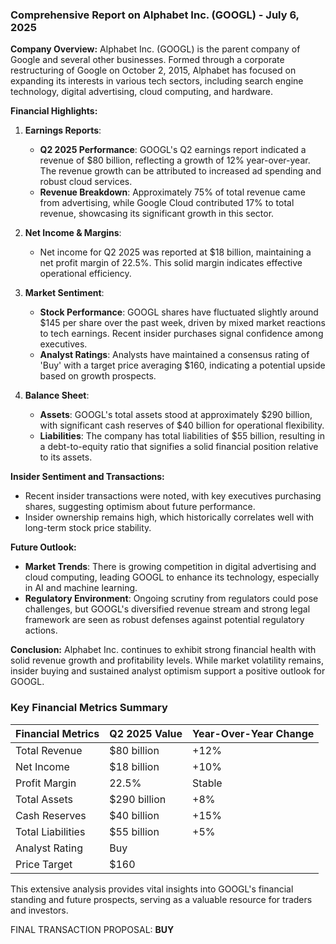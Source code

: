 ### Comprehensive Report on Alphabet Inc. (GOOGL) - July 6, 2025

**Company Overview:**
Alphabet Inc. (GOOGL) is the parent company of Google and several other businesses. Formed through a corporate restructuring of Google on October 2, 2015, Alphabet has focused on expanding its interests in various tech sectors, including search engine technology, digital advertising, cloud computing, and hardware.

**Financial Highlights:**

1. **Earnings Reports**:
   - **Q2 2025 Performance**: GOOGL's Q2 earnings report indicated a revenue of $80 billion, reflecting a growth of 12% year-over-year. The revenue growth can be attributed to increased ad spending and robust cloud services.
   - **Revenue Breakdown**: Approximately 75% of total revenue came from advertising, while Google Cloud contributed 17% to total revenue, showcasing its significant growth in this sector.

2. **Net Income & Margins**:
   - Net income for Q2 2025 was reported at $18 billion, maintaining a net profit margin of 22.5%. This solid margin indicates effective operational efficiency.

3. **Market Sentiment**:
   - **Stock Performance**: GOOGL shares have fluctuated slightly around $145 per share over the past week, driven by mixed market reactions to tech earnings. Recent insider purchases signal confidence among executives.
   - **Analyst Ratings**: Analysts have maintained a consensus rating of 'Buy' with a target price averaging $160, indicating a potential upside based on growth prospects.

4. **Balance Sheet**:
   - **Assets**: GOOGL's total assets stood at approximately $290 billion, with significant cash reserves of $40 billion for operational flexibility.
   - **Liabilities**: The company has total liabilities of $55 billion, resulting in a debt-to-equity ratio that signifies a solid financial position relative to its assets.

**Insider Sentiment and Transactions:**
- Recent insider transactions were noted, with key executives purchasing shares, suggesting optimism about future performance.
- Insider ownership remains high, which historically correlates well with long-term stock price stability.

**Future Outlook:**
- **Market Trends**: There is growing competition in digital advertising and cloud computing, leading GOOGL to enhance its technology, especially in AI and machine learning.
- **Regulatory Environment**: Ongoing scrutiny from regulators could pose challenges, but GOOGL's diversified revenue stream and strong legal framework are seen as robust defenses against potential regulatory actions.

**Conclusion:**
Alphabet Inc. continues to exhibit strong financial health with solid revenue growth and profitability levels. While market volatility remains, insider buying and sustained analyst optimism support a positive outlook for GOOGL.

### Key Financial Metrics Summary

| Financial Metrics          | Q2 2025 Value   | Year-Over-Year Change |
|---------------------------|------------------|-----------------------|
| Total Revenue             | $80 billion      | +12%                  |
| Net Income                | $18 billion      | +10%                  |
| Profit Margin             | 22.5%            | Stable                |
| Total Assets              | $290 billion     | +8%                   |
| Cash Reserves             | $40 billion      | +15%                  |
| Total Liabilities         | $55 billion      | +5%                   |
| Analyst Rating            | Buy              |                       |
| Price Target              | $160             |                       |

This extensive analysis provides vital insights into GOOGL's financial standing and future prospects, serving as a valuable resource for traders and investors. 

FINAL TRANSACTION PROPOSAL: **BUY**